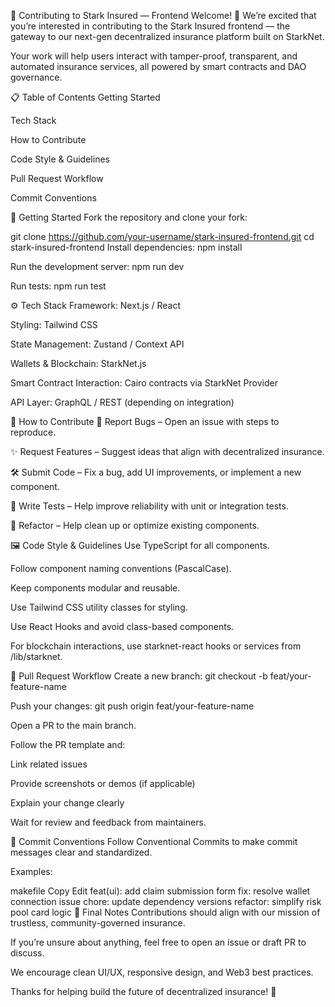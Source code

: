 🤝 Contributing to Stark Insured — Frontend
Welcome! 👋
We’re excited that you’re interested in contributing to the Stark Insured frontend — the gateway to our next-gen decentralized insurance platform built on StarkNet.

Your work will help users interact with tamper-proof, transparent, and automated insurance services, all powered by smart contracts and DAO governance.

📋 Table of Contents
Getting Started

Tech Stack

How to Contribute

Code Style & Guidelines

Pull Request Workflow

Commit Conventions

🚀 Getting Started
Fork the repository and clone your fork:

git clone https://github.com/your-username/stark-insured-frontend.git
cd stark-insured-frontend
Install dependencies:
npm install

Run the development server:
npm run dev

Run tests:
npm run test

⚙️ Tech Stack
Framework: Next.js / React

Styling: Tailwind CSS

State Management: Zustand / Context API

Wallets & Blockchain: StarkNet.js

Smart Contract Interaction: Cairo contracts via StarkNet Provider

API Layer: GraphQL / REST (depending on integration)

🧠 How to Contribute
🐛 Report Bugs – Open an issue with steps to reproduce.

✨ Request Features – Suggest ideas that align with decentralized insurance.

🛠 Submit Code – Fix a bug, add UI improvements, or implement a new component.

🧪 Write Tests – Help improve reliability with unit or integration tests.

🧼 Refactor – Help clean up or optimize existing components.

🖼️ Code Style & Guidelines
Use TypeScript for all components.

Follow component naming conventions (PascalCase).

Keep components modular and reusable.

Use Tailwind CSS utility classes for styling.

Use React Hooks and avoid class-based components.

For blockchain interactions, use starknet-react hooks or services from /lib/starknet.

🔁 Pull Request Workflow
Create a new branch:
git checkout -b feat/your-feature-name

Push your changes:
git push origin feat/your-feature-name

Open a PR to the main branch.

Follow the PR template and:

Link related issues

Provide screenshots or demos (if applicable)

Explain your change clearly

Wait for review and feedback from maintainers.

📝 Commit Conventions
Follow Conventional Commits to make commit messages clear and standardized.

Examples:

makefile
Copy
Edit
feat(ui): add claim submission form
fix: resolve wallet connection issue
chore: update dependency versions
refactor: simplify risk pool card logic
🙌 Final Notes
Contributions should align with our mission of trustless, community-governed insurance.

If you’re unsure about anything, feel free to open an issue or draft PR to discuss.

We encourage clean UI/UX, responsive design, and Web3 best practices.

Thanks for helping build the future of decentralized insurance! 💙

